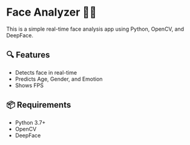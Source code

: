 # Face Analyzer 🎥🧠

This is a simple real-time face analysis app using Python, OpenCV, and DeepFace.

## 🔍 Features

- Detects face in real-time
- Predicts Age, Gender, and Emotion
- Shows FPS

## 📦 Requirements

- Python 3.7+
- OpenCV
- DeepFace

